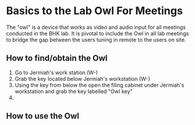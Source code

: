 # Basics to the Lab Owl For Meetings

The "owl" is a device that works as video and audio input for all meetings conducted in the BHK lab. It is pivotal to include the Owl in all lab meetings to bridge the gap between the users tuning in remote to the users on site.

## How to find/obtain the Owl

1. Go to Jermiah's work station (W-)
2. Grab the key located below Jermiah's workstation (W-)
3. Using the key from below the open the filing cabinet under Jermiah's workstation and grab the key labelled "Owl key"
4.   

## How to use the Owl